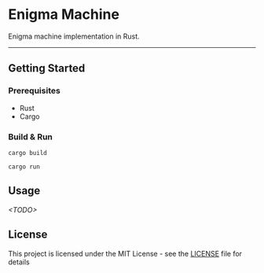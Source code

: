 # Enigma Machine

Enigma machine implementation in Rust.

---

## Getting Started

### Prerequisites

- Rust
- Cargo

### Build & Run

```
cargo build
```
```
cargo run
```

## Usage
*\<TODO\>*

## License

This project is licensed under the MIT License - see the [LICENSE](LICENSE) file for details
